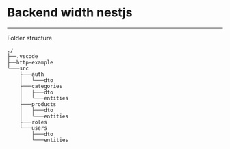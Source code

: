 # Backend width nestjs

---

Folder structure

```text
./
├──.vscode
├──http-example
└───src
    ├───auth
    │   └───dto
    ├───categories
    │   ├───dto
    │   └───entities
    ├───products
    │   ├───dto
    │   └───entities
    ├───roles
    └───users
        ├───dto
        └───entities
```
